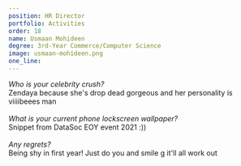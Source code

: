 ```yaml
---
position: HR Director
portfolio: Activities
order: 18
name: Usmaan Mohideen
degree: 3rd-Year Commerce/Computer Science
image: usmaan-mohideen.png
one_line:
---
```

*Who is your celebrity crush?*
<br>
Zendaya because she's drop dead gorgeous and her personality is viiiibeees man
<br><br>
*What is your current phone lockscreen wallpaper?*
<br>
Snippet from DataSoc EOY event 2021 :))
<br><br>
*Any regrets?*
<br>
Being shy in first year! Just do you and smile g it'll all work out
